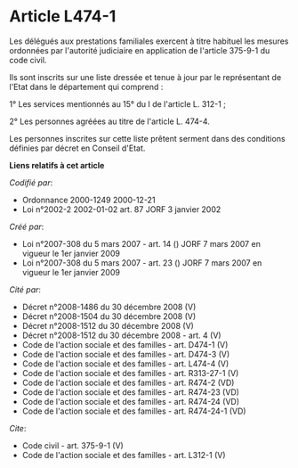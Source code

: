 # Article L474-1

Les délégués aux prestations familiales exercent à titre habituel les mesures ordonnées par l'autorité judiciaire en
application de l'article 375-9-1 du code civil. 

Ils sont inscrits sur une liste dressée et tenue à jour par le représentant de l'Etat dans le département qui comprend : 

1° Les services mentionnés au 15° du I de l'article L. 312-1 ; 

2° Les personnes agréées au titre de l'article L. 474-4. 

Les personnes inscrites sur cette liste prêtent serment dans des conditions définies par décret en Conseil d'Etat.

**Liens relatifs à cet article**

_Codifié par_:

  - Ordonnance 2000-1249 2000-12-21
  - Loi n°2002-2 2002-01-02 art. 87 JORF 3 janvier 2002

_Créé par_:

  - Loi n°2007-308 du 5 mars 2007 - art. 14 () JORF 7 mars 2007 en vigueur le 1er janvier 2009
  - Loi n°2007-308 du 5 mars 2007 - art. 23 () JORF 7 mars 2007 en vigueur le 1er janvier 2009

_Cité par_:

  - Décret n°2008-1486 du 30 décembre 2008 (V)
  - Décret n°2008-1504 du 30 décembre 2008 (V)
  - Décret n°2008-1512 du 30 décembre 2008 (V)
  - Décret n°2008-1512 du 30 décembre 2008 - art. 4 (V)
  - Code de l'action sociale et des familles - art. D474-1 (V)
  - Code de l'action sociale et des familles - art. D474-3 (V)
  - Code de l'action sociale et des familles - art. L474-4 (V)
  - Code de l'action sociale et des familles - art. R313-27-1 (V)
  - Code de l'action sociale et des familles - art. R474-2 (VD)
  - Code de l'action sociale et des familles - art. R474-23 (VD)
  - Code de l'action sociale et des familles - art. R474-24 (VD)
  - Code de l'action sociale et des familles - art. R474-24-1 (VD)

_Cite_:

  - Code civil - art. 375-9-1 (V)
  - Code de l'action sociale et des familles - art. L312-1 (V)
